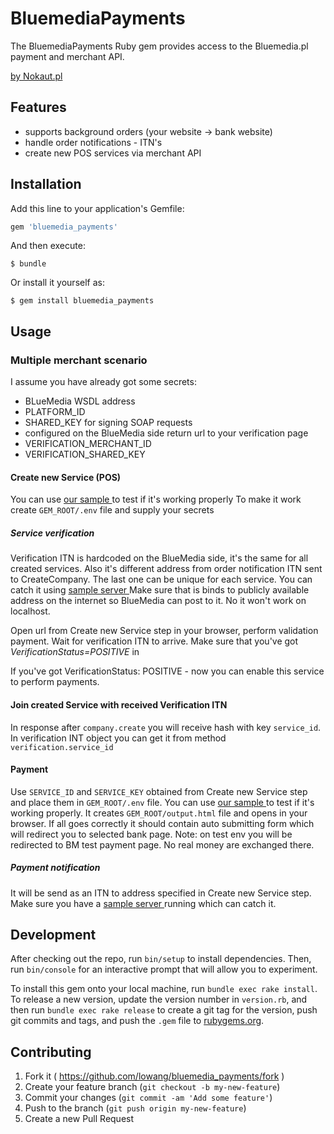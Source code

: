 # BluemediaPayments

The BluemediaPayments Ruby gem provides access to the Bluemedia.pl payment and merchant API.

[by Nokaut.pl](http://nokaut.pl)

## Features

* supports background orders (your website -> bank website)
* handle order notifications - ITN's
* create new POS services via merchant API

## Installation

Add this line to your application's Gemfile:

```ruby
gem 'bluemedia_payments'
```

And then execute:

    $ bundle

Or install it yourself as:

    $ gem install bluemedia_payments

## Usage

### Multiple merchant scenario

I assume you have already got some secrets:
- BLueMedia WSDL address
- PLATFORM_ID
- SHARED_KEY for signing SOAP requests
- configured on the BlueMedia side return url to your verification page
- VERIFICATION_MERCHANT_ID
- VERIFICATION_SHARED_KEY

#### Create new Service (POS)

You can use [ our sample ](./examples/company.rb) to test if it's working properly
To make it work create `GEM_ROOT/.env` file and supply your secrets

##### Service verification

Verification ITN is hardcoded on the BlueMedia side, it's the same for all created services.
Also it's different address from order notification ITN sent to CreateCompany. The last one can be unique for each service. 
You can catch it using [ sample server ](./examples/server.rb)
Make sure that is binds to publicly available address on the internet so BlueMedia can post to it.
No it won't work on localhost.

Open <ActivationLink> url from Create new Service step in your browser, perform validation payment.
Wait for verification ITN to arrive. Make sure that you've got *VerificationStatus=POSITIVE* in <param>

If you've got VerificationStatus: POSITIVE - now you can enable this service to perform payments.

#### Join created Service with received Verification ITN

In response after `company.create` you will receive hash with key `service_id`. In verification INT object you can get it from method `verification.service_id`

#### Payment

Use `SERVICE_ID` and `SERVICE_KEY` obtained from Create new Service step and place them in `GEM_ROOT/.env` file.
You can use [ our sample ](./examples/order.rb) to test if it's working properly.
It creates `GEM_ROOT/output.html` file and opens in your browser.
If all goes correctly it should contain auto submitting form which will redirect you to selected bank page.
Note: on test env you will be redirected to BM test payment page. No real money are exchanged there.

##### Payment notification

It will be send as an ITN to address specified in Create new Service step. 
Make sure you have a [ sample server ](./examples/server.rb) running which can catch it.

## Development

After checking out the repo, run `bin/setup` to install dependencies. Then, run `bin/console` for an interactive prompt that will allow you to experiment.

To install this gem onto your local machine, run `bundle exec rake install`. To release a new version, update the version number in `version.rb`, and then run `bundle exec rake release` to create a git tag for the version, push git commits and tags, and push the `.gem` file to [rubygems.org](https://rubygems.org).

## Contributing

1. Fork it ( https://github.com/lowang/bluemedia_payments/fork )
2. Create your feature branch (`git checkout -b my-new-feature`)
3. Commit your changes (`git commit -am 'Add some feature'`)
4. Push to the branch (`git push origin my-new-feature`)
5. Create a new Pull Request
